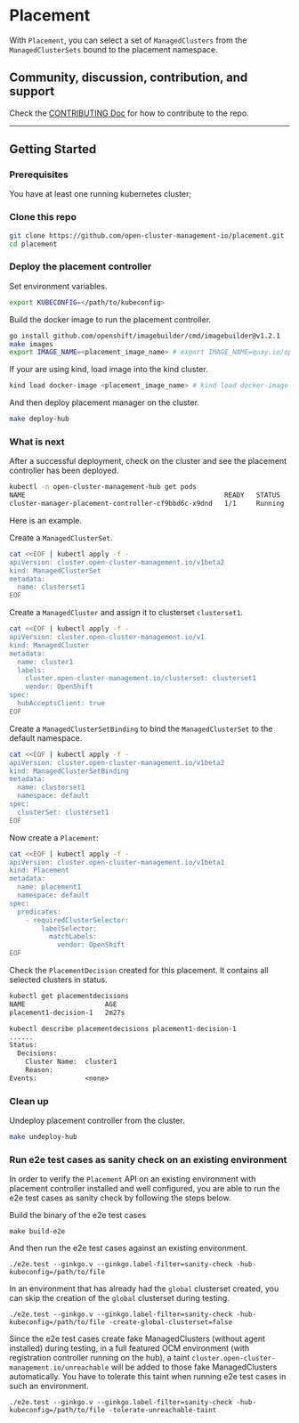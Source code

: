 # Placement

With `Placement`, you can select a set of `ManagedClusters` from the `ManagedClusterSets` bound to the placement namespace.

## Community, discussion, contribution, and support

Check the [CONTRIBUTING Doc](CONTRIBUTING.md) for how to contribute to the repo.

<!--

You can reach the maintainers of this project at:

- [#xxx on Slack](https://slack.com/signin?redir=%2Fmessages%2Fxxx)

-->

------

## Getting Started

### Prerequisites

You have at least one running kubernetes cluster;

### Clone this repo

```sh
git clone https://github.com/open-cluster-management-io/placement.git
cd placement
```

### Deploy the placement controller

Set environment variables.

```sh
export KUBECONFIG=</path/to/kubeconfig>
```

Build the docker image to run the placement controller.

```sh
go install github.com/openshift/imagebuilder/cmd/imagebuilder@v1.2.1
make images
export IMAGE_NAME=<placement_image_name> # export IMAGE_NAME=quay.io/open-cluster-management/placement:latest
```

If your are using kind, load image into the kind cluster.

```sh
kind load docker-image <placement_image_name> # kind load docker-image quay.io/open-cluster-management/placement:latest
```

And then deploy placement manager on the cluster.

```sh
make deploy-hub
```

### What is next

After a successful deployment, check on the cluster and see the placement controller has been deployed.

```sh
kubectl -n open-cluster-management-hub get pods
NAME                                                  READY   STATUS    RESTARTS   AGE
cluster-manager-placement-controller-cf9bbd6c-x9dnd   1/1     Running   0          2m16s
```

Here is an example.

Create a `ManagedClusterSet`.

```sh
cat <<EOF | kubectl apply -f -
apiVersion: cluster.open-cluster-management.io/v1beta2
kind: ManagedClusterSet
metadata:
  name: clusterset1
EOF
```

Create a `ManagedCluster` and assign it to clusterset `clusterset1`.

```sh
cat <<EOF | kubectl apply -f -
apiVersion: cluster.open-cluster-management.io/v1
kind: ManagedCluster
metadata:
  name: cluster1
  labels:
    cluster.open-cluster-management.io/clusterset: clusterset1
    vendor: OpenShift
spec:
  hubAcceptsClient: true
EOF
```

Create a `ManagedClusterSetBinding` to bind the `ManagedClusterSet` to the default namespace.

```sh
cat <<EOF | kubectl apply -f -
apiVersion: cluster.open-cluster-management.io/v1beta2
kind: ManagedClusterSetBinding
metadata:
  name: clusterset1
  namespace: default
spec:
  clusterSet: clusterset1
EOF
```

Now create a `Placement`:

```sh
cat <<EOF | kubectl apply -f -
apiVersion: cluster.open-cluster-management.io/v1beta1
kind: Placement
metadata:
  name: placement1
  namespace: default
spec:
  predicates:
    - requiredClusterSelector:
        labelSelector:
          matchLabels:
            vendor: OpenShift
EOF
```

Check the `PlacementDecision` created for this placement. It contains all selected clusters in status.

```txt
kubectl get placementdecisions
NAME                    AGE
placement1-decision-1   2m27s

kubectl describe placementdecisions placement1-decision-1
......
Status:
  Decisions:
    Cluster Name:  cluster1
    Reason:
Events:            <none>
```

### Clean up

Undeploy placement controller from the cluster.

```sh
make undeploy-hub
```

### Run e2e test cases as sanity check on an existing environment

In order to verify the `Placement` API on an existing environment with placement controller installed and well configured, you are able to run the e2e test cases as sanity check by following the steps below.

Build the binary of the e2e test cases
```
make build-e2e
```

And then run the e2e test cases against an existing environment.
```
./e2e.test --ginkgo.v --ginkgo.label-filter=sanity-check -hub-kubeconfig=/path/to/file
```

In an environment that has already had the `global` clusterset created, you can skip the creation of the `global` clusterset during testing.
```
./e2e.test --ginkgo.v --ginkgo.label-filter=sanity-check -hub-kubeconfig=/path/to/file -create-global-clusterset=false
```

Since the e2e test cases create fake ManagedClusters (without agent installed) during testing, in a full featured OCM environment (with registration controller running on the hub), a taint `cluster.open-cluster-management.io/unreachable` will be added to those fake ManagedClusters automatically. You have to tolerate this taint when running e2e test cases in such an environment.
```
./e2e.test --ginkgo.v --ginkgo.label-filter=sanity-check -hub-kubeconfig=/path/to/file -tolerate-unreachable-taint
```

<!--
## XXX References

If you have any further question about xxx, please refer to
[XXX help documentation](docs/xxx_help.md) for further information.
-->
